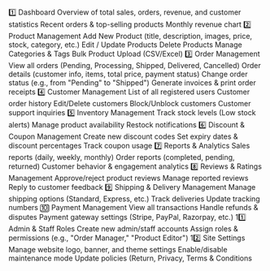 1️⃣ Dashboard
Overview of total sales, orders, revenue, and customer statistics
Recent orders & top-selling products
Monthly revenue chart
2️⃣ Product Management
Add New Product (title, description, images, price, stock, category, etc.)
Edit / Update Products
Delete Products
Manage Categories & Tags
Bulk Product Upload (CSV/Excel)
3️⃣ Order Management
View all orders (Pending, Processing, Shipped, Delivered, Cancelled)
Order details (customer info, items, total price, payment status)
Change order status (e.g., from "Pending" to "Shipped")
Generate invoices & print order receipts
4️⃣ Customer Management
List of all registered users
Customer order history
Edit/Delete customers
Block/Unblock customers
Customer support inquiries
5️⃣ Inventory Management
Track stock levels (Low stock alerts)
Manage product availability
Restock notifications
6️⃣ Discount & Coupon Management
Create new discount codes
Set expiry dates & discount percentages
Track coupon usage
7️⃣ Reports & Analytics
Sales reports (daily, weekly, monthly)
Order reports (completed, pending, returned)
Customer behavior & engagement analytics
8️⃣ Reviews & Ratings Management
Approve/reject product reviews
Manage reported reviews
Reply to customer feedback
9️⃣ Shipping & Delivery Management
Manage shipping options (Standard, Express, etc.)
Track deliveries
Update tracking numbers
🔟 Payment Management
View all transactions
Handle refunds & disputes
Payment gateway settings (Stripe, PayPal, Razorpay, etc.)
11️⃣ Admin & Staff Roles
Create new admin/staff accounts
Assign roles & permissions (e.g., "Order Manager," "Product Editor")
12️⃣ Site Settings
Manage website logo, banner, and theme settings
Enable/disable maintenance mode
Update policies (Return, Privacy, Terms & Conditions